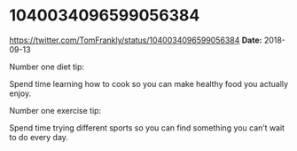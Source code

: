 # 1040034096599056384
https://twitter.com/TomFrankly/status/1040034096599056384
**Date:** 2018-09-13

Number one diet tip:

Spend time learning how to cook so you can make healthy food you actually enjoy. 

Number one exercise tip:

Spend time trying different sports so you can find something you can’t wait to do every day.
